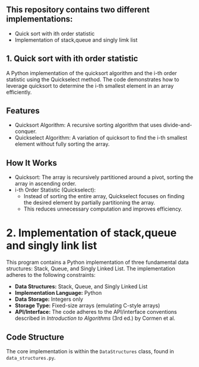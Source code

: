 ## This repository contains two different implementations:
* Quick sort with ith order statistic
* Implementation of stack,queue and singly limk list


## 1. Quick sort with ith order statistic
A Python implementation of the quicksort algorithm and the i-th order statistic using the Quickselect method. The code demonstrates how to leverage quicksort to determine the i-th smallest element in an array efficiently.
## Features
  * Quicksort Algorithm: A recursive sorting algorithm that uses divide-and-conquer.
  * Quickselect Algorithm: A variation of quicksort to find the i-th smallest element without fully sorting the array.

## How It Works
  * Quicksort: The array is recursively partitioned around a pivot, sorting the array in ascending order.
  * i-th Order Statistic (Quickselect):
       * Instead of sorting the entire array, Quickselect focuses on finding the desired element by partially partitioning the array.
       * This reduces unnecessary computation and improves efficiency.

#  2. Implementation of stack,queue and singly link list

This program contains a Python implementation of three fundamental data structures: Stack, Queue, and Singly Linked List. The implementation adheres to the following constraints:

*   **Data Structures:** Stack, Queue, and Singly Linked List
*   **Implementation Language:** Python
*   **Data Storage:** Integers only
*   **Storage Type:** Fixed-size arrays (emulating C-style arrays)
*   **API/Interface:** The code adheres to the API/interface conventions described in *Introduction to Algorithms* (3rd ed.) by Cormen et al.

## Code Structure

The core implementation is within the `DataStructures` class, found in `data_structures.py`.

